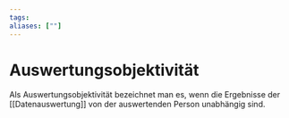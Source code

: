 ```yaml
---
tags:
aliases: [""]
---
```


# Auswertungsobjektivität
Als Auswertungsobjektivität bezeichnet man es, wenn die Ergebnisse der [[Datenauswertung]] von der auswertenden Person unabhängig sind.